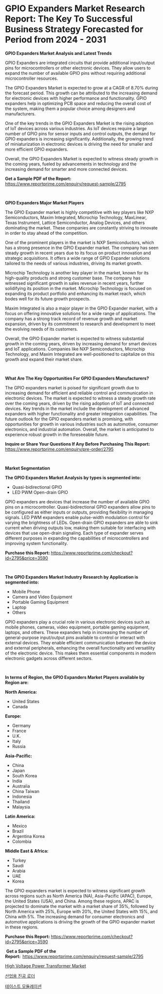 <p><h1>GPIO Expanders Market Research Report: The Key To Successful Business Strategy Forecasted for Period from 2024 - 2031</h1></p><p><strong>GPIO Expanders Market Analysis and Latest Trends</strong></p>
<p><p>GPIO Expanders are integrated circuits that provide additional input/output pins for microcontrollers or other electronic devices. They allow users to expand the number of available GPIO pins without requiring additional microcontroller resources.</p><p>The GPIO Expanders Market is expected to grow at a CAGR of 8.70% during the forecast period. This growth can be attributed to the increasing demand for electronic devices with higher performance and functionality. GPIO expanders help in optimizing PCB space and reducing the overall cost of the system, making them a popular choice among designers and manufacturers.</p><p>One of the key trends in the GPIO Expanders Market is the rising adoption of IoT devices across various industries. As IoT devices require a large number of GPIO pins for sensor inputs and control outputs, the demand for GPIO expanders is increasing significantly. Additionally, the growing trend of miniaturization in electronic devices is driving the need for smaller and more efficient GPIO expanders.</p><p>Overall, the GPIO Expanders Market is expected to witness steady growth in the coming years, fueled by advancements in technology and the increasing demand for smarter and more connected devices.</p></p>
<p><strong>Get a Sample PDF of the Report:&nbsp;</strong> <a href="https://www.reportprime.com/enquiry/request-sample/2795">https://www.reportprime.com/enquiry/request-sample/2795</a></p>
<p>&nbsp;</p>
<p><strong>GPIO Expanders Major Market Players</strong></p>
<p><p>The GPIO Expander market is highly competitive with key players like NXP Semiconductors, Maxim Integrated, Microchip Technology, MaxLinear, Texas Instrument, Lattice Semiconductor, Analog Devices, and others dominating the market. These companies are constantly striving to innovate in order to stay ahead of the competition. </p><p>One of the prominent players in the market is NXP Semiconductors, which has a strong presence in the GPIO Expander market. The company has seen steady growth in recent years due to its focus on product innovation and strategic acquisitions. It offers a wide range of GPIO Expander solutions tailored to the needs of various industries, driving its market growth.</p><p>Microchip Technology is another key player in the market, known for its high-quality products and strong customer base. The company has witnessed significant growth in sales revenue in recent years, further solidifying its position in the market. Microchip Technology is focused on expanding its product portfolio and enhancing its market reach, which bodes well for its future growth prospects.</p><p>Maxim Integrated is also a major player in the GPIO Expander market, with a focus on offering innovative solutions for a wide range of applications. The company has a strong track record of revenue growth and market expansion, driven by its commitment to research and development to meet the evolving needs of its customers.</p><p>Overall, the GPIO Expander market is expected to witness substantial growth in the coming years, driven by increasing demand for smart devices and IoT applications. Companies like NXP Semiconductors, Microchip Technology, and Maxim Integrated are well-positioned to capitalize on this growth and expand their market share.</p></p>
<p>&nbsp;</p>
<p><strong>What Are The Key Opportunities For GPIO Expanders Manufacturers?</strong></p>
<p><p>The GPIO expanders market is poised for significant growth due to increasing demand for efficient and reliable control and communication in electronic devices. The market is expected to witness a steady growth rate over the coming years, driven by the rising adoption of IoT and connected devices. Key trends in the market include the development of advanced expanders with higher functionality and greater integration capabilities. The future outlook for the GPIO expanders market is promising, with opportunities for growth in various industries such as automotive, consumer electronics, and industrial automation. Overall, the market is anticipated to experience robust growth in the foreseeable future.</p></p>
<p><strong>Inquire or Share Your Questions If Any Before Purchasing This Report:</strong> <a href="https://www.reportprime.com/enquiry/pre-order/2795">https://www.reportprime.com/enquiry/pre-order/2795</a></p>
<p>&nbsp;</p>
<p><strong>Market Segmentation</strong></p>
<p><strong>The GPIO Expanders Market Analysis by types is segmented into:</strong></p>
<p><ul><li>Quasi-bidirectional GPIO</li><li>LED PWM Open-drain GPIO</li></ul></p>
<p><p>GPIO expanders are devices that increase the number of available GPIO pins on a microcontroller. Quasi-bidirectional GPIO expanders allow pins to be configured as either inputs or outputs, providing flexibility in managing signals. LED PWM expanders enable pulse-width modulation control for varying the brightness of LEDs. Open-drain GPIO expanders are able to sink current when driving outputs low, making them suitable for interfacing with devices that use open-drain signaling. Each type of expander serves different purposes in expanding the capabilities of microcontrollers and improving system functionality.</p></p>
<p><strong>Purchase this Report:&nbsp;</strong><a href="https://www.reportprime.com/checkout?id=2795&price=3590">https://www.reportprime.com/checkout?id=2795&price=3590</a></p>
<p>&nbsp;</p>
<p><strong>The GPIO Expanders Market Industry Research by Application is segmented into:</strong></p>
<p><ul><li>Mobile Phone</li><li>Camera and Video Equipment</li><li>Portable Gaming Equipment</li><li>Laptop</li><li>Others</li></ul></p>
<p><p>GPIO expanders play a crucial role in various electronic devices such as mobile phones, cameras, video equipment, portable gaming equipment, laptops, and others. These expanders help in increasing the number of general-purpose input/output pins available to control or interact with external devices. They enable efficient communication between the device and external peripherals, enhancing the overall functionality and versatility of the electronic device. This makes them essential components in modern electronic gadgets across different sectors.</p></p>
<p>&nbsp;</p>
<p><strong>In terms of Region, the GPIO Expanders Market Players available by Region are:</strong></p>
<p>
    <p> <strong> North America: </strong>
        <ul>
            <li>United States</li>
            <li>Canada</li>
        </ul>
        </p> 
    <p> <strong> Europe: </strong>
        <ul>
            <li>Germany</li>
            <li>France</li>
            <li>U.K.</li>
            <li>Italy</li>
            <li>Russia</li>
        </ul>
        </p> 
    <p> <strong> Asia-Pacific: </strong>
        <ul>
            <li>China</li>
            <li>Japan</li>
            <li>South Korea</li>
            <li>India</li>
            <li>Australia</li>
            <li>China Taiwan</li>
            <li>Indonesia</li>
            <li>Thailand</li>
            <li>Malaysia</li>
        </ul>
        </p> 
    <p> <strong> Latin America: </strong>
        <ul>
            <li>Mexico</li>
            <li>Brazil</li>
            <li>Argentina Korea</li>
            <li>Colombia</li>
        </ul>
        </p> 
    <p> <strong> Middle East & Africa: </strong>
        <ul>
            <li>Turkey</li>
            <li>Saudi</li>
            <li>Arabia</li>
            <li>UAE</li>
            <li>Korea</li>
        </ul>
    </p>
    </p>
<p><p>The GPIO expanders market is expected to witness significant growth across regions such as North America (NA), Asia-Pacific (APAC), Europe, the United States (USA), and China. Among these regions, APAC is projected to dominate the market with a market share of 35%, followed by North America with 25%, Europe with 20%, the United States with 15%, and China with 5%. The increasing demand for consumer electronics and automotive applications is driving the growth of the GPIO expander market in these regions.</p></p>
<p><strong>Purchase this Report: </strong><a href="https://www.reportprime.com/checkout?id=2795&price=3590">https://www.reportprime.com/checkout?id=2795&price=3590</a></p>
<p>&nbsp;<strong>Get a Sample PDF of the Report:&nbsp;&nbsp;</strong><a href="https://www.reportprime.com/enquiry/request-sample/2795">https://www.reportprime.com/enquiry/request-sample/2795</a></p>
<p><strong></strong></p>
<p><p><a href="https://medium.com/@jsksk366/high-voltage-power-transformer-market-size-and-market-trends-complete-industry-overview-2024-to-5ecd2923a902">High Voltage Power Transformer Market</a></p><p><a href="https://medium.com/@bruiser75687/2024%EB%85%84%EB%B6%80%ED%84%B0-2031%EB%85%84%EA%B9%8C%EC%A7%80%EC%9D%98-%EA%B8%B0%EA%B0%84%EC%9D%84-%EB%8C%80%EC%83%81%EC%9C%BC%EB%A1%9C-%ED%95%9C-%EC%82%B0%EC%97%85%EC%9A%A9-%EC%A7%84%EA%B3%B5%EB%A1%9C%EB%8D%94-%EC%8B%9C%EC%9E%A5-%EB%B6%84%EC%84%9D-%EB%B0%8F-%EA%B7%9C%EB%AA%A8-%EC%98%88%EC%B8%A1-c33908d498ca">산업용 진공 로더</a></p><p><a href="https://medium.com/@prestoniegand56562023/%EB%A7%9B-%EC%A1%B0%EC%A0%88-%EC%8B%9C%EC%9E%A5-%EB%B3%B4%EA%B3%A0%EC%84%9C%EB%8A%94-%EC%9D%B4-%EC%8B%9C%EC%9E%A5%EC%9D%98-%EC%B5%9C%EC%8B%A0-%ED%8A%B8%EB%A0%8C%EB%93%9C%EC%99%80-%EC%84%B1%EC%9E%A5-%EA%B8%B0%ED%9A%8C%EB%A5%BC-%EB%B3%B4%EC%97%AC%EC%A4%8D%EB%8B%88%EB%8B%A4-d6db8c406afa">테이스트 모듈레이션</a></p></p>
